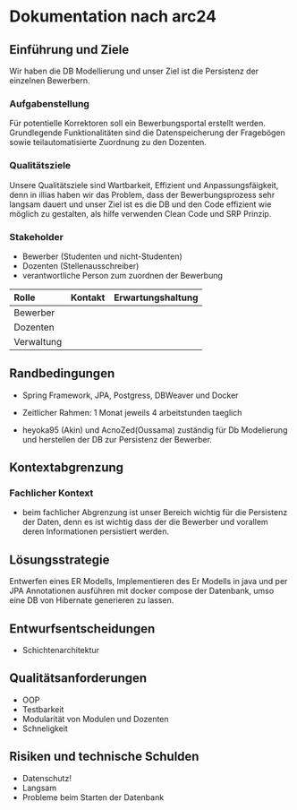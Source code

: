 # Dokumentation nach arc24

## Einführung und Ziele
Wir haben die DB Modellierung und unser Ziel ist die Persistenz der einzelnen Bewerbern. 


### Aufgabenstellung

Für potentielle Korrektoren soll ein Bewerbungsportal erstellt werden.
Grundlegende Funktionalitäten sind die Datenspeicherung der Fragebögen sowie
teilautomatisierte Zuordnung zu den Dozenten.

### Qualitätsziele
Unsere Qualitätsziele sind Wartbarkeit, Effizient und Anpassungsfäigkeit, denn in illias haben wir das Problem, dass der Bewerbungsprozess sehr langsam dauert und unser Ziel ist es die DB und den Code effizient wie möglich zu gestalten, als hilfe verwenden Clean Code und SRP Prinzip.

### Stakeholder

- Bewerber (Studenten und nicht-Studenten)
- Dozenten (Stellenausschreiber)
- verantwortliche Person zum zuordnen der Bewerbung

| Rolle      | Kontakt | Erwartungshaltung |
|:-----------|-------------:| -----:|
| Bewerber   |  |  |
| Dozenten   |  |  |
| Verwaltung |  |  |

## Randbedingungen
- Spring Framework, JPA, Postgress, DBWeaver und Docker 

- Zeitlicher Rahmen: 1 Monat jeweils 4 arbeitstunden taeglich

- heyoka95 (Akin) und AcnoZed(Oussama) zuständig für Db Modelierung und herstellen der DB  zur Persistenz der Bewerber.


## Kontextabgrenzung


### Fachlicher Kontext
- beim fachlicher Abgrenzung ist unser Bereich wichtig für die Persistenz der Daten, denn es ist wichtig dass der die Bewerber und vorallem deren Informationen persistiert werden. 



## Lösungsstrategie
Entwerfen eines ER Modells, Implementieren des Er Modells in java und per JPA Annotationen ausführen mit docker compose der Datenbank, umso eine DB von Hibernate generieren zu lassen.






## Entwurfsentscheidungen


- Schichtenarchitektur

## Qualitätsanforderungen 


- OOP
- Testbarkeit
- Modularität von Modulen und Dozenten
- Schneligkeit



## Risiken und technische Schulden


- Datenschutz!
- Langsam
- Probleme beim Starten der Datenbank



